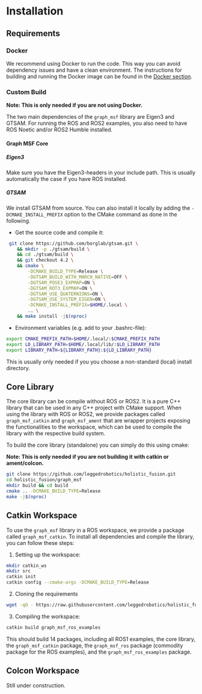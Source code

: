 # Installation

## Requirements

### Docker

We recommend using Docker to run the code. This way you can avoid dependency issues and have a clean environment.
The instructions for building and running the Docker image can be found in the [Docker section](6_docker.md).

### Custom Build

**Note: This is only needed if you are not using Docker.**

The two main dependencies of the `graph_msf` library are Eigen3 and GTSAM.
For running the ROS and ROS2 examples, you also need to have ROS Noetic and/or ROS2 Humble installed.

#### Graph MSF Core

##### Eigen3

Make sure you have the Eigen3-headers in your include path. This is usually automatically the case if you have ROS installed.

##### GTSAM

We install GTSAM from source.
You can also install it locally by adding the `-DCMAKE_INSTALL_PREFIX` option to the CMake command as done in the following.

* Get the source code and compile it:

```bash
 git clone https://github.com/borglab/gtsam.git \
    && mkdir -p ./gtsam/build \
    && cd ./gtsam/build \
    && git checkout 4.2 \
    && cmake \
        -DCMAKE_BUILD_TYPE=Release \
        -DGTSAM_BUILD_WITH_MARCH_NATIVE=OFF \
        -DGTSAM_POSE3_EXPMAP=ON \
        -DGTSAM_ROT3_EXPMAP=ON \
        -DGTSAM_USE_QUATERNIONS=ON \
        -DGTSAM_USE_SYSTEM_EIGEN=ON \
        -DCMAKE_INSTALL_PREFIX=$HOME/.local \
        .. \
    && make install -j$(nproc)
 ```

* Environment variables (e.g. add to your .bashrc-file):

```bash
export CMAKE_PREFIX_PATH=$HOME/.local/:$CMAKE_PREFIX_PATH
export LD_LIBRARY_PATH=$HOME/.local/lib/:$LD_LIBRARY_PATH
export LIBRARY_PATH=${LIBRARY_PATH}:${LD_LIBRARY_PATH}
```

This is usually only needed if you you choose a non-standard (local) install directory.

## Core Library

The core library can be compile without ROS or ROS2. It is a pure C++ library that can be used in any C++ project with CMake support.
When using the library with ROS or ROS2, we provide packages called `graph_msf_catkin` and `graph_msf_ament` that are wrapper projects exposing the functionalities to the workspace, which can be used to compile the library with the respective build system.

To build the core library (standalone) you can simply do this using cmake:

**Note: This is only needed if you are not building it with catkin or ament/colcon.**

```bash
git clone https://github.com/leggedrobotics/holistic_fusion.git
cd holistic_fusion/graph_msf
mkdir build && cd build
cmake .. -DCMAKE_BUILD_TYPE=Release
make -j$(nproc)
```

## Catkin Workspace

To use the `graph_msf` library in a ROS workspace, we provide a package called `graph_msf_catkin`.
To install all dependencies and compile the library, you can follow these steps:

1. Setting up the workspace:

```bash
mkdir catkin_ws
mkdir src
catkin init
catkin config --cmake-args -DCMAKE_BUILD_TYPE=Release
```

2. Cloning the requirements

```bash
wget -qO - https://raw.githubusercontent.com/leggedrobotics/holistic_fusion/refs/heads/main/catkin_workspace.vcs | vcs import src
```

3. Compiling the workspace:

```bash
catkin build graph_msf_ros_examples
```

This should build 14 packages, including all ROS1 examples, the core library, the `graph_msf_catkin` package, the `graph_msf_ros` package (commodity package for the ROS examples), and the `graph_msf_ros_examples` package.

## Colcon Workspace

Still under construction.
